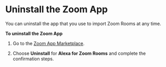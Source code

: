 # Uninstall the Zoom App<a name="zoom-uninstall"></a>

You can uninstall the app that you use to import Zoom Rooms at any time\.

**To uninstall the Zoom App**

1. Go to the [Zoom App Marketplace](https://marketplace.zoom.us/user/installed)\.

1. Choose **Uninstall** for **Alexa for Zoom Rooms** and complete the confirmation steps\.